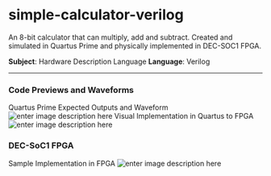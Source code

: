 # simple-calculator-verilog

An 8-bit calculator that can multiply, add and subtract. Created and simulated in Quartus Prime and physically implemented in DEC-SOC1 FPGA.

**Subject**: Hardware Description Language
**Language**: Verilog 

---

### Code Previews and Waveforms
Quartus Prime Expected Outputs and Waveform
![enter image description here](https://i.imgur.com/mqtOUPS.png)
Visual Implementation in Quartus to FPGA
![enter image description here](https://i.imgur.com/gOqCgyq.png)

### DEC-SoC1 FPGA

Sample Implementation in FPGA
![enter image description here](https://i.imgur.com/EhIdgkR.jpg)

